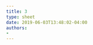 ```yaml
---
title: 3
type: sheet
date: 2019-06-03T13:48:02-04:00
authors:
-
---
```

<div class="sheet__item">
  
</div>
<div class="sheet__response">

</div>
